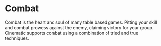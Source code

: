 # Combat

Combat is the heart and soul of many table based games. Pitting your skill and combat prowess against the enemy, claiming victory for your group. Cinematic supports combat using a combination of tried and true techniques.
